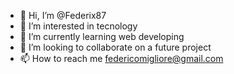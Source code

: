 - 👋 Hi, I’m @Federix87
- 👀 I’m interested in tecnology
- 🌱 I’m currently learning web developing
- 💞️ I’m looking to collaborate on a future project
- 📫 How to reach me federicomigliore@gmail.com

<!---
Federix87/Federix87 is a ✨ special ✨ repository because its `README.md` (this file) appears on your GitHub profile.
You can click the Preview link to take a look at your changes.
--->
